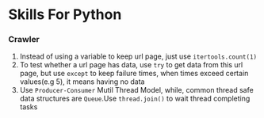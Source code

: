 Skills For Python
===

### Crawler

1. Instead of using a variable to keep url page, just use `itertools.count(1)`
2. To test whether a url page has data, use `try` to get data from this url page, but use `except` to keep failure times, when times exceed certain values(e.g 5), it means having no data
3. Use `Producer-Consumer` Mutil Thread Model, while, common thread safe data structures are `Queue`.Use `thread.join()` to wait thread completing tasks
